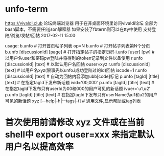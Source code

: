 # unfo-term
https://vivaldi.club 论坛终端浏览器
用于在非桌面环境里访问vivaldi论坛
全部为bash脚本，不需要任何json解释器
如果安装了fbterm则可以在tty中使用
支持登陆/浏览/发帖/回帖
2017-02-11 15:00

usage:
b.unfo # 打开首页帖子列表
op=N  b.unfo # 打开帖子列表第N个分页
b.unfo  [discussionId]  [page] # 打开指定帖子的指定页码
i.unfo  [user]  [pw] # 以用户名user和密码pw登陆并将得到的token记录到文件以备使用
r.unfo  [discussionId]  [text] # 以默认用户名回帖
ouser=xyz  r.unfo  [discussionId]  [text] # 以用户名xyz(限事先以unfo.i成功登陆过的id)回帖
iscode=1   r.unfo  [discussionId]  [text] # 自动为回帖内容添加ubb[code]标记
p.unfo  [tagId]  [title]  [text] # 在指定tagId下发布新话题
ivid='00,000'  p.unfo  [tagId]  [title]  [text] # 在指定tagId下发布只有userId为00和000的用户可见的新话题
ivuer='u1,u2'  p.unfo  [tagId]  [title]  [text] # 在指定tagId下发布只有userName为u1和u2的用户可见的新话题
xyz [--help|-h|--tags|-t] # 通用文件,显示帮助或tag列表
# 首次使用前请修改 xyz 文件或在当前shell中 export ouser=xxx 来指定默认用户名以提高效率

